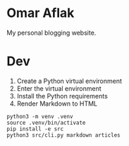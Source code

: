 # Omar Aflak

My personal blogging website.

# Dev

1) Create a Python virtual environment
2) Enter the virtual environment
3) Install the Python requirements
4) Render Markdown to HTML

```
python3 -m venv .venv
source .venv/bin/activate
pip install -e src
python3 src/cli.py markdown articles
```
